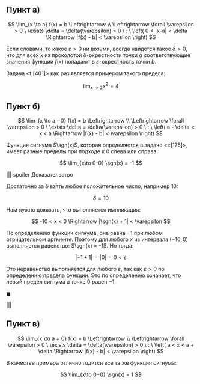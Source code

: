 ## Пункт а)

$$ \lim_{x \to a} f(x) = b \Leftrightarrow \\ \Leftrightarrow \forall \varepsilon > 0 \ \exists \delta = \delta(\varepsilon) > 0 \ : \ \left( 0 < |x-a| < \delta \Rightarrow |f(x) - b| < \varepsilon \right) $$

Если словами, то какое $\varepsilon > 0$ ни возьми, всегда найдется такое $\delta > 0$, что для всех $x$ из проколотой $\delta$-окрестности точки $a$ соответствующие значения функции $f(x)$ попадают в $\varepsilon$-окрестность точки $b$.

Задача <t:[401]> как раз является примером такого предела:

$$ \lim_{x \to 2} x^2 = 4 $$

## Пункт б)

$$ \lim_{x \to a - 0} f(x) = b \Leftrightarrow \\ \Leftrightarrow \forall \varepsilon > 0 \ \exists \delta = \delta(\varepsilon) > 0 \ : \ \left( a - \delta < x < a \Rightarrow |f(x) - b| < \varepsilon \right) $$

Функция сигнума $\sgn(x)$, которая определяется в задаче <t:[175]>, имеет разные пределы при подходе к $0$ слева или справа:

$$ \lim_{x\to 0-0} \sgn(x) = -1 $$

||| spoiler Доказательство

Достаточно за $\delta$ взять любое положительное число, например $10$:

$$ \delta = 10 $$

Нам нужно доказать, что выполняется импликация:

$$ -10 < x < 0 \Rightarrow |\sgn(x) + 1| < \varepsilon $$

По определению функции сигнума, она равна $-1$ при любом отрицательном аргменте. Поэтому для любого $x$ из интервала $(-10, 0)$ выполняется равенство: $\sgn(x) = -1$. Но тогда:

$$ |-1 + 1| = |0| = 0 < \varepsilon $$

Это неравенство выполняется для любого $\varepsilon$, так как $\varepsilon > 0$ по определению предела функции. Это по определению означает, что левый предел сигнума в точке $0$ равен $-1$.

$\blacksquare$

|||

## Пункт в)

$$ \lim_{x \to a + 0} f(x) = b \Leftrightarrow \\ \Leftrightarrow \forall \varepsilon > 0 \ \exists \delta = \delta(\varepsilon) > 0 \ : \ \left( a < x < a + \delta \Rightarrow |f(x) - b| < \varepsilon \right) $$

В качестве примера отлично годится все та же функция сигнума:

$$ \lim_{x\to 0+0} \sgn(x) = 1 $$